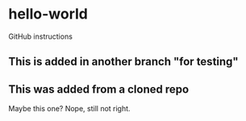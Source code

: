# hello-world
GitHub instructions

## This is added in another branch "for testing"

## This was added from a cloned repo

Maybe this one?
Nope, still not right.